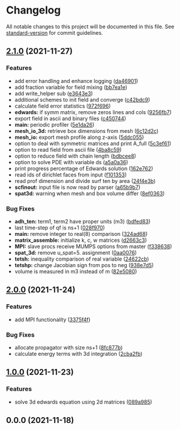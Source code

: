 # Changelog

All notable changes to this project will be documented in this file. See [standard-version](https://github.com/conventional-changelog/standard-version) for commit guidelines.

## [2.1.0](https://github.com/mokkapps/changelog-generator-demo/compare/v2.0.0...v2.1.0) (2021-11-27)


### Features

* add error handling and enhance logging ([da46901](https://github.com/mokkapps/changelog-generator-demo/commits/da46901849069dbfb457889913287ec1acc5e180))
* add fraction variable for field mixing ([bb7ea1e](https://github.com/mokkapps/changelog-generator-demo/commits/bb7ea1e5102be31403a68ef8e228367d5f2d5a1b))
* add write_helper sub ([e3643e3](https://github.com/mokkapps/changelog-generator-demo/commits/e3643e38b7feb617b8256240d268f484eb758f14))
* additional schemes to init field and converge ([c42bdc9](https://github.com/mokkapps/changelog-generator-demo/commits/c42bdc9c16393fe5372a773b78e0294c68fa0a35))
* calculate field error statistics ([972f696](https://github.com/mokkapps/changelog-generator-demo/commits/972f696194209b832ea07db8976a063fba80b89d))
* **edwards:** if symm matrix, remove zeros lines and cols ([9256fb7](https://github.com/mokkapps/changelog-generator-demo/commits/9256fb7d6bca9d7b597ef35414cac1a3f434bb52))
* export field in ascii and binary files ([c450744](https://github.com/mokkapps/changelog-generator-demo/commits/c4507444f2d9b61c150fc218f457750ad292fbe7))
* **main:** periodic profiler ([5e1da26](https://github.com/mokkapps/changelog-generator-demo/commits/5e1da260402a57de4b9f40f1283943cfaef32ffd))
* **mesh_io_3d:** retrieve box dimensions from mesh ([6c12d2c](https://github.com/mokkapps/changelog-generator-demo/commits/6c12d2c573fbca1af672b047891cbbc15592cffc))
* **mesh_io:** export mesh profile along z-axis ([5ddc055](https://github.com/mokkapps/changelog-generator-demo/commits/5ddc055aac0edb5be9aefbe5af278387afed3acf))
* option to deal with symmetric matrices and print A_full ([5c3ef61](https://github.com/mokkapps/changelog-generator-demo/commits/5c3ef61c9c034307c93d1a679c0774e5d3e0dfce))
* option to read field from ascii file ([4ba8c59](https://github.com/mokkapps/changelog-generator-demo/commits/4ba8c59e837fa64a2ce7da0456a28a10587cacf7))
* option to reduce field with chain length ([bdbcee8](https://github.com/mokkapps/changelog-generator-demo/commits/bdbcee825ed732fc8a54eed17e827a3fa8c8d41b))
* option to solve PDE with variable ds ([a5a0a36](https://github.com/mokkapps/changelog-generator-demo/commits/a5a0a3685a3c2d775a73828861eecc807d83d6ce))
* print progress percentage of Edwards solution ([162e762](https://github.com/mokkapps/changelog-generator-demo/commits/162e762c426b090d91da9c10819bff27fe0b8353))
* read ids of dirichlet faces from input ([f101353](https://github.com/mokkapps/changelog-generator-demo/commits/f101353c80686eb955e41c432da99b0757d76681))
* read prof dimension and divide surf ten by area ([24f4e3b](https://github.com/mokkapps/changelog-generator-demo/commits/24f4e3bb938c0c3ec08e1a63c6348b7c7f475f80))
* **scfinout:** input file is now read by parser ([a65b9b7](https://github.com/mokkapps/changelog-generator-demo/commits/a65b9b70670eadfa52047d950d65590bb470342d))
* **spat3d:** warning when mesh and box volume differ ([8ef0363](https://github.com/mokkapps/changelog-generator-demo/commits/8ef0363ae8293f926991dbba164c49f76422508d))


### Bug Fixes

* **adh_ten:** term1, term2 have proper units (m3) ([bdfed83](https://github.com/mokkapps/changelog-generator-demo/commits/bdfed83c6cc8ebdc70406b105c75227a8838ba77))
* last time-step of qf is ns+1 ([028f970](https://github.com/mokkapps/changelog-generator-demo/commits/028f970b13407bc44c062f7602d20dbf4bffd49b))
* **main:** remove integer to real(8) comparison ([324ad68](https://github.com/mokkapps/changelog-generator-demo/commits/324ad68b0910c95aa929f94aa99a06c707ce725c))
* **matrix_assemble:** initialize k, c, w matrices ([d2663c3](https://github.com/mokkapps/changelog-generator-demo/commits/d2663c3e55192840102108745d8d084f6b25c600))
* **MPI:** slave procs receive MUMPS options from master ([f338638](https://github.com/mokkapps/changelog-generator-demo/commits/f338638e5d8c2660e0b220aac03572f302a9a496))
* **spat_3d:** remove u_spat=5. assignment ([0aa0076](https://github.com/mokkapps/changelog-generator-demo/commits/0aa00763115647b61155727303082e773a029195))
* **tetsh:** inequality comparison of real variable ([24622cb](https://github.com/mokkapps/changelog-generator-demo/commits/24622cb2b3e1d97d3594372d219d6b7ea13b0b05))
* **tetshp:** change Jacobian sign from pos to neg ([938e7d5](https://github.com/mokkapps/changelog-generator-demo/commits/938e7d52edb7d25922850c423dfd45bf202a00e6))
* volume is measured in m3 instead of m ([82e5080](https://github.com/mokkapps/changelog-generator-demo/commits/82e5080582c27b502af6e7450521a212a18a6cb8))

## [2.0.0](https://github.com/mokkapps/changelog-generator-demo/compare/v1.0.0...v2.0.0) (2021-11-24)


### Features

* add MPI functionality ([3375f4f](https://github.com/mokkapps/changelog-generator-demo/commits/3375f4f93caf16a1f5c5197cb61d4989f066f242))


### Bug Fixes

* allocate propagator with size ns+1 ([8fc877b](https://github.com/mokkapps/changelog-generator-demo/commits/8fc877bf028e9f8056d0150f894907b59d79ad2a))
* calculate energy terms with 3d integration ([2cba2fb](https://github.com/mokkapps/changelog-generator-demo/commits/2cba2fb4e6d2354237652417fcc686c63b80c312))

## [1.0.0](https://github.com/mokkapps/changelog-generator-demo/compare/v0.0.0...v1.0.0) (2021-11-23)


### Features

* solve 3d edwards equation using 2d matrices ([089a985](https://github.com/mokkapps/changelog-generator-demo/commits/089a98569c5063f78d632c213e8424494656bc0e))

## 0.0.0 (2021-11-18)
